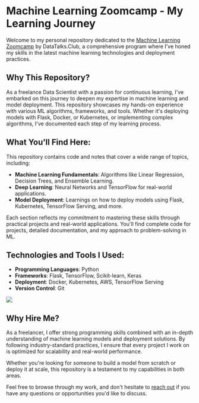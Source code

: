 # Machine Learning Zoomcamp - My Learning Journey

Welcome to my personal repository dedicated to the [Machine Learning Zoomcamp](https://datatalks.club/courses.html) by DataTalks.Club, a comprehensive program where I've honed my skills in the latest machine learning technologies and deployment practices.

## Why This Repository?

As a freelance Data Scientist with a passion for continuous learning, I've embarked on this journey to deepen my expertise in machine learning and model deployment. This repository showcases my hands-on experience with various ML algorithms, frameworks, and tools. Whether it's deploying models with Flask, Docker, or Kubernetes, or implementing complex algorithms, I've documented each step of my learning process.

## What You'll Find Here:

This repository contains code and notes that cover a wide range of topics, including:

- **Machine Learning Fundamentals**: Algorithms like Linear Regression, Decision Trees, and Ensemble Learning.
- **Deep Learning**: Neural Networks and TensorFlow for real-world applications.
- **Model Deployment**: Learnings on how to deploy models using Flask, Kubernetes, TensorFlow Serving, and more.

Each section reflects my commitment to mastering these skills through practical projects and real-world applications. You'll find complete code for projects, detailed documentation, and my approach to problem-solving in ML.

## Technologies and Tools I Used:

- **Programming Languages**: Python
- **Frameworks**: Flask, TensorFlow, Scikit-learn, Keras
- **Deployment**: Docker, Kubernetes, AWS, TensorFlow Serving
- **Version Control**: Git

<img src="https://datatalks.club/images/posts/2024-04-11-guide-to-free-online-courses-at-datatalks-club/image6.png" />

## Why Hire Me?

As a freelancer, I offer strong programming skills combined with an in-depth understanding of machine learning models and deployment solutions. By following industry-standard practices, I ensure that every project I work on is optimized for scalability and real-world performance.

Whether you're looking for someone to build a model from scratch or deploy it at scale, this repository is a testament to my capabilities in both areas.

Feel free to browse through my work, and don't hesitate to [reach out](https://www.linkedin.com/in/chasseur2valeurs/) if you have any questions or opportunities you'd like to discuss.

